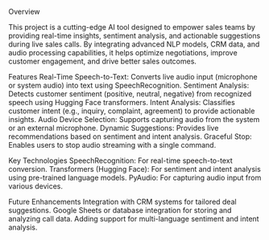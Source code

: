 Overview

This project is a cutting-edge AI tool designed to empower sales teams by providing real-time insights, sentiment analysis, and actionable suggestions during live sales calls. By integrating advanced NLP models, CRM data, and audio processing capabilities, it helps optimize negotiations, improve customer engagement, and drive better sales outcomes.


Features
Real-Time Speech-to-Text: Converts live audio input (microphone or system audio) into text using SpeechRecognition.
Sentiment Analysis: Detects customer sentiment (positive, neutral, negative) from recognized speech using Hugging Face transformers.
Intent Analysis: Classifies customer intent (e.g., inquiry, complaint, agreement) to provide actionable insights.
Audio Device Selection: Supports capturing audio from the system or an external microphone.
Dynamic Suggestions: Provides live recommendations based on sentiment and intent analysis.
Graceful Stop: Enables users to stop audio streaming with a single command.


Key Technologies
SpeechRecognition: For real-time speech-to-text conversion.
Transformers (Hugging Face): For sentiment and intent analysis using pre-trained language models.
PyAudio: For capturing audio input from various devices.


Future Enhancements
Integration with CRM systems for tailored deal suggestions.
Google Sheets or database integration for storing and analyzing call data.
Adding support for multi-language sentiment and intent analysis.
